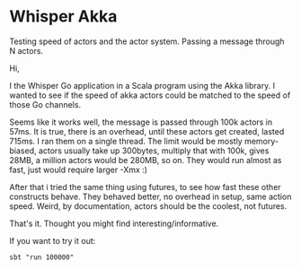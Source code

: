 # Whisper Akka

Testing speed of actors and the actor system. Passing a message through N actors.

Hi,

I the Whisper Go application in a Scala program using the Akka library. I wanted to see if the speed of akka actors could be matched to the speed of those Go channels.

Seems like it works well, the message is passed through 100k actors in 57ms. It is true, there is an overhead, until these actors get created, lasted 715ms. I ran them on a single thread. The limit would be mostly memory-biased, actors usually take up 300bytes, multiply that with 100k, gives 28MB, a million actors would be 280MB, so on. They would run almost as fast, just would require larger -Xmx :)

After that i tried the same thing using futures, to see how fast these other constructs behave. They behaved better, no overhead in setup, same action speed. Weird, by documentation, actors should be the coolest, not futures.

That's it. Thought you might find interesting/informative.

If you want to try it out:

`sbt "run 100000"`
